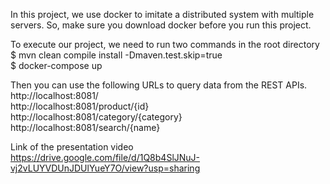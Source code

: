 In this project, we use docker to imitate a distributed system with multiple servers.
So, make sure you download docker before you run this project.

To execute our project, we need to run two commands in the root directory <br>
$ mvn clean compile install -Dmaven.test.skip=true <br>
$ docker-compose up <br>

Then you can use the following URLs to query data from the REST APIs. <br>
http://localhost:8081/ <br>
http://localhost:8081/product/{id} <br>
http://localhost:8081/category/{category} <br>
http://localhost:8081/search/{name} <br>

Link of the presentation video<br>
https://drive.google.com/file/d/1Q8b4SlJNuJ-vj2vLUYVDUnJDUlYueY7O/view?usp=sharing
